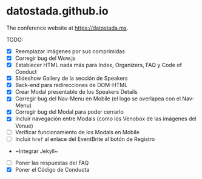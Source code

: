 # datostada.github.io
The conference website at https://datostada.mx.

TODO:
- [x] Reemplazar imágenes por sus comprimidas
- [x] Corregir bug del Wow.js
- [x] Establecer HTML nada más para Index, Organizers, FAQ y Code of Conduct
- [x] Slideshow Gallery de la sección de Speakers
- [x] Back-end para redirecciones de DOM-HTML
- [x] Crear Modal presentable de los Speakers Details
- [x] Corregir bug del Nav-Menu en Mobile (el logo se overlapea con el Nav-Menu)
- [x] Corregir bug del Modal para poder cerrarlo
- [x] Incluir navegación entre Modals (como los Venobox de las imágenes del Venue)
- [ ] Verificar funcionamiento de los Modals en Mobile
- [ ] Incluir `href` al enlace del EventBrite al botón de Registro
- ~Integrar Jekyll~
- [ ] Poner las respuestas del FAQ
- [x] Poner el Código de Conducta
